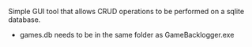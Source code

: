 Simple GUI tool that allows CRUD operations to be performed on a sqlite database.

- games.db needs to be in the same folder as GameBacklogger.exe